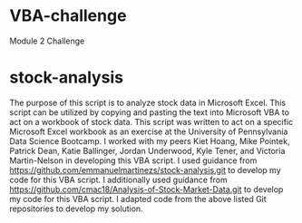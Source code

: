 # VBA-challenge
Module 2 Challenge
# stock-analysis
The purpose of this script is to analyze stock data in Microsoft Excel. This script can be utilized by copying and pasting the text into Microsoft VBA to act on a workbook of stock data. This script was written to act on a specific Microsoft Excel workbook as an exercise at the University of Pennsylvania Data Science Bootcamp.
I worked with my peers Kiet Hoang, Mike Pointek, Patrick Dean, Katie Ballinger, Jordan Underwood, Kyle Tener, and Victoria Martin-Nelson in developing this VBA script.
I used guidance from https://github.com/emmanuelmartinezs/stock-analysis.git to develop my code for this VBA script.
I additionally used guidance from https://github.com/cmac18/Analysis-of-Stock-Market-Data.git to develop my code for this VBA script.
I adapted code from the above listed Git repositories to develop my solution.

